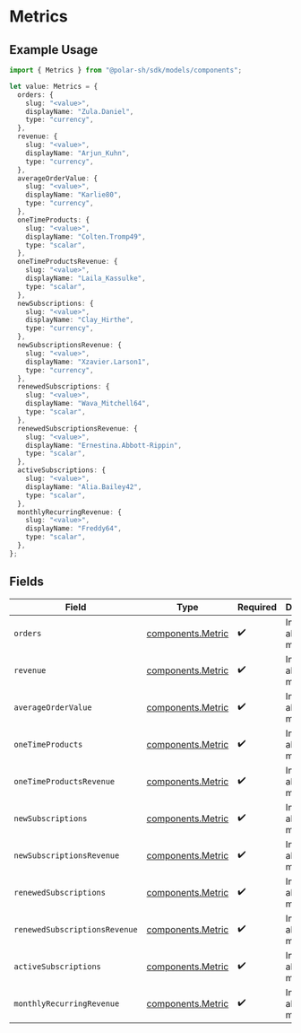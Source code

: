 # Metrics

## Example Usage

```typescript
import { Metrics } from "@polar-sh/sdk/models/components";

let value: Metrics = {
  orders: {
    slug: "<value>",
    displayName: "Zula.Daniel",
    type: "currency",
  },
  revenue: {
    slug: "<value>",
    displayName: "Arjun_Kuhn",
    type: "currency",
  },
  averageOrderValue: {
    slug: "<value>",
    displayName: "Karlie80",
    type: "currency",
  },
  oneTimeProducts: {
    slug: "<value>",
    displayName: "Colten.Tromp49",
    type: "scalar",
  },
  oneTimeProductsRevenue: {
    slug: "<value>",
    displayName: "Laila_Kassulke",
    type: "scalar",
  },
  newSubscriptions: {
    slug: "<value>",
    displayName: "Clay_Hirthe",
    type: "currency",
  },
  newSubscriptionsRevenue: {
    slug: "<value>",
    displayName: "Xzavier.Larson1",
    type: "currency",
  },
  renewedSubscriptions: {
    slug: "<value>",
    displayName: "Wava_Mitchell64",
    type: "scalar",
  },
  renewedSubscriptionsRevenue: {
    slug: "<value>",
    displayName: "Ernestina.Abbott-Rippin",
    type: "scalar",
  },
  activeSubscriptions: {
    slug: "<value>",
    displayName: "Alia.Bailey42",
    type: "scalar",
  },
  monthlyRecurringRevenue: {
    slug: "<value>",
    displayName: "Freddy64",
    type: "scalar",
  },
};
```

## Fields

| Field                                                  | Type                                                   | Required                                               | Description                                            |
| ------------------------------------------------------ | ------------------------------------------------------ | ------------------------------------------------------ | ------------------------------------------------------ |
| `orders`                                               | [components.Metric](../../models/components/metric.md) | :heavy_check_mark:                                     | Information about a metric.                            |
| `revenue`                                              | [components.Metric](../../models/components/metric.md) | :heavy_check_mark:                                     | Information about a metric.                            |
| `averageOrderValue`                                    | [components.Metric](../../models/components/metric.md) | :heavy_check_mark:                                     | Information about a metric.                            |
| `oneTimeProducts`                                      | [components.Metric](../../models/components/metric.md) | :heavy_check_mark:                                     | Information about a metric.                            |
| `oneTimeProductsRevenue`                               | [components.Metric](../../models/components/metric.md) | :heavy_check_mark:                                     | Information about a metric.                            |
| `newSubscriptions`                                     | [components.Metric](../../models/components/metric.md) | :heavy_check_mark:                                     | Information about a metric.                            |
| `newSubscriptionsRevenue`                              | [components.Metric](../../models/components/metric.md) | :heavy_check_mark:                                     | Information about a metric.                            |
| `renewedSubscriptions`                                 | [components.Metric](../../models/components/metric.md) | :heavy_check_mark:                                     | Information about a metric.                            |
| `renewedSubscriptionsRevenue`                          | [components.Metric](../../models/components/metric.md) | :heavy_check_mark:                                     | Information about a metric.                            |
| `activeSubscriptions`                                  | [components.Metric](../../models/components/metric.md) | :heavy_check_mark:                                     | Information about a metric.                            |
| `monthlyRecurringRevenue`                              | [components.Metric](../../models/components/metric.md) | :heavy_check_mark:                                     | Information about a metric.                            |